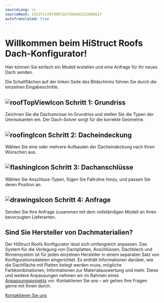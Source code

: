 ```yaml
---
sourceLang: cs
sourceHash: 2352fcc78fd0972ef38e9d2223dd661f
autoTranslated: true
---
```


# Willkommen beim HiStruct Roofs Dach-Konfigurator!

Hier können Sie einfach ein Modell erstellen und eine Anfrage für Ihr neues Dach senden.

Die Schaltflächen auf der linken Seite des Bildschirms führen Sie durch die einzelnen Eingabeschritte.

## ![roofTopViewIcon](img/roofTopViewIcon-en.png) Schritt 1: Grundriss

Zeichnen Sie die Dachumrisse im Grundriss und stellen Sie die Typen der Umrisskanten ein. Der Dach-Solver sorgt für die korrekte Geometrie.

## ![roofingIcon](img/roofingIcon-en.png) Schritt 2: Dacheindeckung

Wählen Sie eine oder mehrere Aufbauten der Dacheindeckung nach Ihren Wünschen aus.

## ![flashingIcon](img/flashingIcon-en.png) Schritt 3: Dachanschlüsse

Wählen Sie Anschluss-Typen, fügen Sie Fallrohre hinzu, und passen Sie deren Position an.

## ![drawingsIcon](img/getQuoteIcon-en.png) Schritt 4: Anfrage

Senden Sie Ihre Anfrage zusammen mit dem vollständigen Modell an Ihren bevorzugten Lieferanten.

## Sind Sie Hersteller von Dachmaterialien?

Der HiStruct Roofs Konfigurator lässt sich umfangreich anpassen. Das System für die Verlegung von Dachplatten, Anschlüssen, Dachblech und Rinnensystem ist für jeden einzelnen Hersteller in einem separaten Satz von Konfigurationsdateien eingerichtet. Es enthält Informationen darüber, wie die Dachfläche mit Platten belegt werden muss, mögliche Farbkombinationen, Informationen zur Materialauswertung und mehr. Diese und weitere Anpassungen nehmen wir im Rahmen eines [Anpassungsprojekts](../getting-started-roofs/customisationProject.md) vor.
Kontaktieren Sie uns – wir gehen Ihre Fragen gerne mit Ihnen durch.

[Kontaktieren Sie uns](https://www.histruct.com/company/contact-us)
